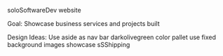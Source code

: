 soloSoftwareDev website

Goal:
Showcase business services and projects built

Design Ideas:
Use aside as nav bar 
darkolivegreen color pallet
use fixed background images
showcase sSShipping